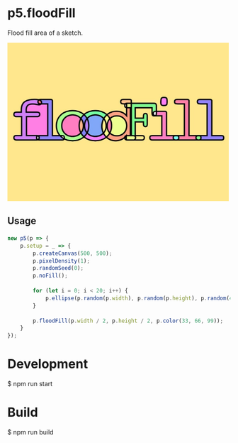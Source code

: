 # p5.floodFill
Flood fill area of a sketch.

<img src="img.jpg" width="500"/>

## Usage
```js
new p5(p => {
    p.setup = _ => {
        p.createCanvas(500, 500);
        p.pixelDensity(1);
        p.randomSeed(0);
        p.noFill();

        for (let i = 0; i < 20; i++) {
            p.ellipse(p.random(p.width), p.random(p.height), p.random(400, 1500));
        }

        p.floodFill(p.width / 2, p.height / 2, p.color(33, 66, 99));
    }
});
```

# Development
$ npm run start

# Build
$ npm run build
